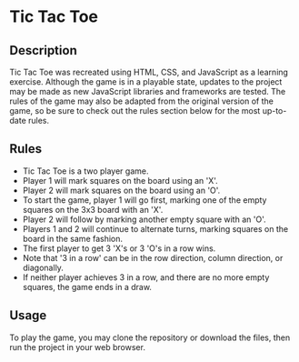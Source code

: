 # Tic Tac Toe

## Description
Tic Tac Toe was recreated using HTML, CSS, and JavaScript as a learning exercise. Although the game is in a playable state, updates to the project may be made as new JavaScript libraries and frameworks are tested. The rules of the game may also be adapted from the original version of the game, so be sure to check out the rules section below for the most up-to-date rules.

## Rules
- Tic Tac Toe is a two player game.
- Player 1 will mark squares on the board using an 'X'.
- Player 2 will mark squares on the board using an 'O'.
- To start the game, player 1 will go first, marking one of the empty squares on the 3x3 board with an 'X'.
- Player 2 will follow by marking another empty square with an 'O'.
- Players 1 and 2 will continue to alternate turns, marking squares on the board in the same fashion.
- The first player to get 3 'X's or 3 'O's in a row wins.
- Note that '3 in a row' can be in the row direction, column direction, or diagonally.
- If neither player achieves 3 in a row, and there are no more empty squares, the game ends in a draw.

## Usage
To play the game, you may clone the repository or download the files, then run the project in your web browser.

